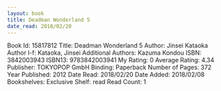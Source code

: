 ```yaml
---
layout: book
title: Deadman Wonderland 5
date_read: 2018/02/20
---
```


Book Id: 15817812
Title: Deadman Wonderland 5
Author: Jinsei Kataoka
Author l-f: Kataoka, Jinsei
Additional Authors: Kazuma Kondou
ISBN: 3842003943
ISBN13: 9783842003941
My Rating: 0
Average Rating: 4.34
Publisher: TOKYOPOP GmbH
Binding: Paperback
Number of Pages: 372
Year Published: 2012
Date Read: 2018/02/20
Date Added: 2018/02/08
Bookshelves: 
Exclusive Shelf: read
Read Count: 1

